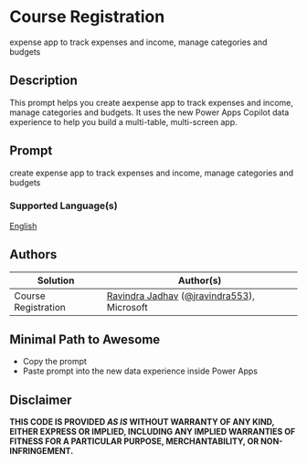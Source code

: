 # Course Registration

expense app to track expenses and income, manage categories and budgets

## Description

This prompt helps you create aexpense app to track expenses and income, manage categories and budgets. It uses the new Power Apps Copilot data experience to help you build a multi-table, multi-screen app.

## Prompt

create expense app to track expenses and income, manage categories and budgets

### Supported Language(s)

[English](./en-us/prompt.md)

## Authors

Solution|Author(s)
--------|---------
Course Registration | [Ravindra Jadhav](https://www.github.com/jadhavravi) ([@jravindra553](https://x.com/jravindra553)), Microsoft

## Minimal Path to Awesome

* Copy the prompt
* Paste prompt into the new data experience inside Power Apps

## Disclaimer

**THIS CODE IS PROVIDED *AS IS* WITHOUT WARRANTY OF ANY KIND, EITHER EXPRESS OR IMPLIED, INCLUDING ANY IMPLIED WARRANTIES OF FITNESS FOR A PARTICULAR PURPOSE, MERCHANTABILITY, OR NON-INFRINGEMENT.**

